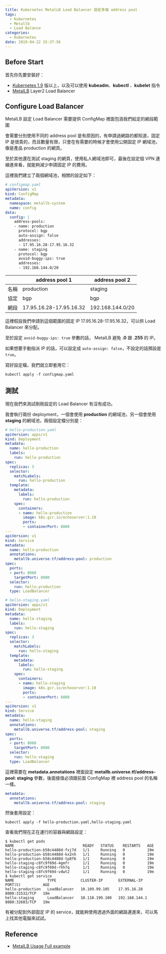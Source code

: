 ```yaml
---
title: Kubernetes MetalLB Load Balancer 設定多個 address pool
tags:
  - Kubernetes
  - Metallb
  - Load Balance
categories:
  - Kubernetes
date: 2019-04-22 15:37:56
---
```



## Before Start

首先你先要安裝好：

- [Kubernetes 1.9](https://kubernetes.io/docs/setup/independent/install-kubeadm/#installing-kubeadm-kubelet-and-kubectl) 版以上，以及可以使用 **kubeadm**、**kubectl** 、**kubelet** 指令
- [MetalLB](https://metallb.universe.tf/tutorial/layer2/) Layer2 Load Balancer

## Configure Load Balancer

MetalLB 設定 Load Balancer 需要提供 ConfigMap 裡面包涵我們給定的網段範圍

會需要分別使用不同的 address pool 是有原因的，有申請過網路的都知道，固定 IP 是很貴的，而且數量有限，只會在有需要的時候才會使用公開固定 IP 網域池，像是產品 production 的網頁。

至於其他還在測試 staging 的網頁，使用私人網域池即可，最後在設定個 VPN 連線進來看，就能夠減少申請固定 IP 的費用。

這裡我們建立了兩個網域池，相關的設定如下：

```yaml
# configmap.yaml
apiVersion: v1
kind: ConfigMap
metadata:
  namespace: metallb-system
  name: config
data:
  config: |
    address-pools:
    - name: production
      protocol: bgp
      auto-assign: false
      addresses:
      - 17.95.16.28-17.95.16.32
    - name: staging
      protocol: bgp
      avoid-buggy-ips: true
      addresses:
      - 192.168.144.0/20
```

|      | address pool 1          | address pool 2   |
| ---- | ----------------------- | ---------------- |
| 名稱 | production              | staging          |
| 協定 | bgp                     | bgp              |
| 網段 | 17.95.16.28-17.95.16.32 | 192.168.144.0/20 |

這裡假設我們申請到這個範圍的固定 IP 17.95.16.28-17.95.16.32，可以供 Load Balancer 來分配。

至於設定 `avoid-buggy-ips: true` 參數的話， MetalLB 避免 **.0** 跟 **.255** 的 IP。

如果想要手動指派 IP 的話，可以設定成 `auto-assign: false`，不設定的話預設是 `true`。

寫好設定檔，我們就立即套用它：

```shell
kubectl apply -f configmap.yaml
```

## 測試

現在我們來測試剛剛設定的 Load Balancer 有沒有成功。

我會執行兩份 deployment，一個會使用 **production** 的網域池，另一個會使用 **staging** 的網域池，兩個設定檔分別是：

```yaml
# hello-production.yaml
apiVersion: apps/v1
kind: Deployment
metadata:
  name: hello-production
  labels:
    run: hello-production
spec:
  replicas: 3
  selector:
    matchLabels:
      run: hello-production
  template:
    metadata:
      labels:
        run: hello-production
    spec:
      containers:
      - name: hello-production
        image: k8s.gcr.io/echoserver:1.10
        ports:
        - containerPort: 8080
---
apiVersion: v1
kind: Service
metadata:
  name: hello-production
  annotations:
    metallb.universe.tf/address-pool: production
spec:
  ports:
  - port: 8080
    targetPort: 8080
  selector:
    run: hello-production
  type: LoadBalancer
```

```yaml
# hello-staging.yaml
apiVersion: apps/v1
kind: Deployment
metadata:
  name: hello-staging
  labels:
    run: hello-staging
spec:
  replicas: 3
  selector:
    matchLabels:
      run: hello-staging
  template:
    metadata:
      labels:
        run: hello-staging
    spec:
      containers:
      - name: hello-staging
        image: k8s.gcr.io/echoserver:1.10
        ports:
        - containerPort: 8080
---
apiVersion: v1
kind: Service
metadata:
  name: hello-staging
  annotations:
    metallb.universe.tf/address-pool: staging
spec:
  ports:
  - port: 8080
    targetPort: 8080
  selector:
    run: hello-staging
  type: LoadBalancer
```

這裡需要在 **metadata.annotations** 裡面設定 **metallb.universe.tf/address-pool: staging** 參數，後面接值必須跟前面 ConfigMap 裡 address pool 的名稱一樣。

```yaml
metadata:
  annotations:
    metallb.universe.tf/address-pool: staging
```

然後套用設定：

```shell
kubectl apply -f hello-production.yaml,hello-staging.yaml
```

查看我們現在正在運行的容器與網路設定：

```shell
$ kubectl get pods
NAME                               READY   STATUS    RESTARTS   AGE
hello-production-b58c4488d-fxj7d   1/1     Running   0          19m
hello-production-b58c4488d-kx2nh   1/1     Running   0          19m
hello-production-b58c4488d-tp8f6   1/1     Running   0          19m
hello-staging-c8fc9f69d-4gmfr      1/1     Running   0          19m
hello-staging-c8fc9f69d-rhh7q      1/1     Running   0          19m
hello-staging-c8fc9f69d-vdwt2      1/1     Running   0          19m
$ kubectl get service
NAME               TYPE           CLUSTER-IP       EXTERNAL-IP      PORT(S)          AGE
hello-production   LoadBalancer   10.109.99.105    17.95.16.28      8080:31532/TCP   19m
hello-staging      LoadBalancer   10.110.199.100   192.168.144.1    8080:32603/TCP   19m
```

有被分配到外部固定 IP 的 service，就能夠使用透過外面的網路連進來，可以馬上找其他電腦來試試。

## Reference

- [MetalLB Usage Full example](https://metallb.universe.tf/usage/example/)